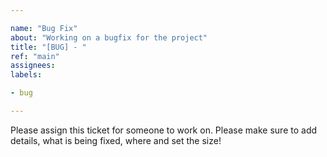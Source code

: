 ```yaml
---

name: "Bug Fix"
about: "Working on a bugfix for the project"
title: "[BUG] - "
ref: "main"
assignees:
labels:

- bug

---
```


Please assign this ticket for someone to work on. Please make sure to add details, what is being fixed, where and set the size!